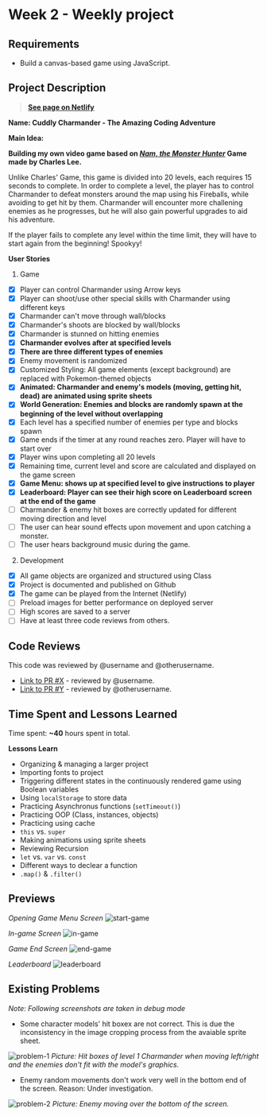 # Week 2 - Weekly project

## Requirements

- Build a canvas-based game using JavaScript.

## Project Description

> **[See page on Netlify](https://cuddly-charmander.netlify.app/)**

**Name: Cuddly Charmander - The Amazing Coding Adventure**

**Main Idea:**

**Building my own video game based on [_Nam, the Monster Hunter_](https://github.com/coderschool/canvas_game_starter) Game made by Charles Lee.**

Unlike Charles' Game, this game is divided into 20 levels, each requires 15 seconds to complete. In order to complete a level, the player has to control Charmander to defeat monsters around the map using his Fireballs, while avoiding to get hit by them. Charmander will encounter more challening enemies as he progresses, but he will also gain powerful upgrades to aid his adventure.

If the player fails to complete any level within the time limit, they will have to start again from the beginning! Spookyy!

**User Stories**

1. Game

- [x] Player can control Charmander using Arrow keys
- [x] Player can shoot/use other special skills with Charmander using different keys
- [x] Charmander can't move through wall/blocks
- [x] Charmander's shoots are blocked by wall/blocks
- [x] Charmander is stunned on hitting enemies
- [x] **Charmander evolves after at specified levels**
- [x] **There are three different types of enemies**
- [x] Enemy movement is randomized
- [x] Customized Styling: All game elements (except background) are replaced with Pokemon-themed objects
- [x] **Animated: Charmander and enemy's models (moving, getting hit, dead) are animated using sprite sheets**
- [x] **World Generation: Enemies and blocks are randomly spawn at the beginning of the level without overlapping**
- [x] Each level has a specified number of enemies per type and blocks spawn
- [x] Game ends if the timer at any round reaches zero. Player will have to start over
- [x] Player wins upon completing all 20 levels
- [x] Remaining time, current level and score are calculated and displayed on the game screen
- [x] **Game Menu: shows up at specified level to give instructions to player**
- [x] **Leaderboard: Player can see their high score on Leaderboard screen at the end of the game**
- [ ] Charmander & enemy hit boxes are correctly updated for different moving direction and level
- [ ] The user can hear sound effects upon movement and upon catching a monster.
- [ ] The user hears background music during the game.

2. Development

- [x] All game objects are organized and structured using Class
- [x] Project is documented and published on Github
- [x] The game can be played from the Internet (Netlify)
- [ ] Preload images for better performance on deployed server
- [ ] High scores are saved to a server
- [ ] Have at least three code reviews from others.

## Code Reviews

This code was reviewed by @username and @otherusername.

- [Link to PR #X](#) - reviewed by @username.
- [Link to PR #Y](#) - reviewed by @otherusername.

## Time Spent and Lessons Learned

Time spent: **~40** hours spent in total.

**Lessons Learn**

- Organizing & managing a larger project
- Importing fonts to project
- Triggering different states in the continuously rendered game using Boolean variables
- Using `localStorage` to store data
- Practicing Asynchronus functions (`setTimeout()`)
- Practicing OOP (Class, instances, objects)
- Practicing using cache
- `this` vs. `super`
- Making animations using sprite sheets
- Reviewing Recursion
- `let` vs. `var` vs. `const`
- Different ways to declear a function
- `.map()` & `.filter()`

## Previews

_Opening Game Menu Screen_
![start-game](previews/start-game.png)

_In-game Screen_
![in-game](previews/in-game.png)

_Game End Screen_
![end-game](previews/end-game.png)

_Leaderboard_
![leaderboard](previews/leaderboard.png)

## Existing Problems

_Note: Following screenshots are taken in debug mode_

- Some character models' hit boxex are not correct. This is due the inconsistency in the image cropping process from the avaiable sprite sheet.

![problem-1](previews/problem-1.png)
_Picture: Hit boxes of level 1 Charmander when moving left/right and the enemies don't fit with the model's graphics._

- Enemy random movements don't work very well in the bottom end of the screen. Reason: Under investigation.

![problem-2](previews/problem-2.png)
_Picture: Enemy moving over the bottom of the screen._
